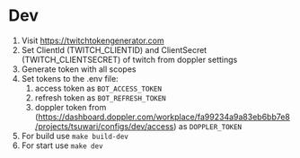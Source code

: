# Dev

1. Visit https://twitchtokengenerator.com
2. Set ClientId (TWITCH_CLIENTID) and ClientSecret (TWITCH_CLIENTSECRET) of twitch from doppler settings
3. Generate token with all scopes
4. Set tokens to the .env file:
   1. access token as `BOT_ACCESS_TOKEN`
   2. refresh token as `BOT_REFRESH_TOKEN`
   3. doppler token from (https://dashboard.doppler.com/workplace/fa99234a9a83eb6bb7e8/projects/tsuwari/configs/dev/access) as `DOPPLER_TOKEN`
5. For build use `make build-dev`
6. For start use `make dev`
